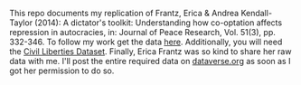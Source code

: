 This repo documents my replication of Frantz, Erica & Andrea Kendall-Taylor
(2014): A dictator's toolkit: Understanding how co-optation affects
repression in autocracies, in: Journal of Peace Research, Vol. 51(3), 
pp. 332-346. To follow my work get the data [here](http://jpr.sagepub.com/content/51/3/332/suppl/DC1). Additionally, 
you will need the [Civil Liberties Dataset](http://ps.au.dk/en/research/research-projects/dedere/datasets/). Finally, Erica Frantz was so kind to share her raw data with me. I'll post the entire required data on [dataverse.org](http://dataverse.org/) as soon as I got her permission to do so.
